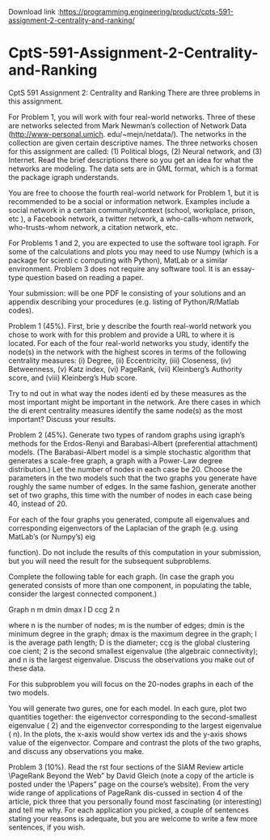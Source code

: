 Download link :https://programming.engineering/product/cpts-591-assignment-2-centrality-and-ranking/

# CptS-591-Assignment-2-Centrality-and-Ranking
CptS 591 Assignment 2: Centrality and Ranking
There are three problems in this assignment.

For Problem 1, you will work with four real-world networks. Three of these are networks selected from Mark Newman’s collection of Network Data (http://www-personal.umich. edu/~mejn/netdata/). The networks in the collection are given certain descriptive names. The three networks chosen for this assignment are called: (1) Political blogs, (2) Neural network, and (3) Internet. Read the brief descriptions there so you get an idea for what the networks are modeling. The data sets are in GML format, which is a format the package igraph understands.

You are free to choose the fourth real-world network for Problem 1, but it is recommended to be a social or information network. Examples include a social network in a certain community/context (school, workplace, prison, etc ), a Facebook network, a twitter network, a who-calls-whom network, who-trusts-whom network, a citation network, etc.

For Problems 1 and 2, you are expected to use the software tool igraph. For some of the calculations and plots you may need to use Numpy (which is a package for scienti c computing with Python), MatLab or a similar environment. Problem 3 does not require any software tool. It is an essay-type question based on reading a paper.

Your submission: will be one PDF le consisting of your solutions and an appendix describing your procedures (e.g. listing of Python/R/Matlab codes).

Problem 1 (45%). First, brie y describe the fourth real-world network you chose to work with for this problem and provide a URL to where it is located. For each of the four real-world networks you study, identify the node(s) in the network with the highest scores in terms of the following centrality measures: (i) Degree, (ii) Eccentricity, (iii) Closeness, (iv) Betweenness, (v) Katz index, (vi) PageRank, (vii) Kleinberg’s Authority score, and (viii) Kleinberg’s Hub score.

Try to nd out in what way the nodes identi ed by these measures as the most important might be important in the network. Are there cases in which the di erent centrality measures identify the same node(s) as the most important? Discuss your results.

Problem 2 (45%). Generate two types of random graphs using igraph’s methods for the Erdos-Renyi and Barabasi-Albert (preferential attachment) models. (The Barabasi-Albert model is a simple stochastic algorithm that generates a scale-free graph, a graph with a Power-Law degree distribution.) Let the number of nodes in each case be 20. Choose the parameters in the two models such that the two graphs you generate have roughly the same number of edges. In the same fashion, generate another set of two graphs, this time with the number of nodes in each case being 40, instead of 20.

For each of the four graphs you generated, compute all eigenvalues and corresponding eigenvectors of the Laplacian of the graph (e.g. using MatLab’s (or Numpy’s) eig


function). Do not include the results of this computation in your submission, but you will need the result for the subsequent subproblems.

Complete the following table for each graph. (In case the graph you generated consists of more than one component, in populating the table, consider the largest connected component.)

Graph n m dmin dmax l D ccg 2 n

where n is the number of nodes; m is the number of edges; dmin is the minimum degree in the graph; dmax is the maximum degree in the graph; l is the average path length; D is the diameter; ccg is the global clustering coe cient; 2 is the second smallest eigenvalue (the algebraic connectivity); and n is the largest eigenvalue. Discuss the observations you make out of these data.

For this subproblem you will focus on the 20-nodes graphs in each of the two models.

You will generate two gures, one for each model. In each gure, plot two quantities together: the eigenvector corresponding to the second-smallest eigenvalue ( 2) and the eigenvector corresponding to the largest eigenvalue ( n). In the plots, the x-axis would show vertex ids and the y-axis shows value of the eigenvector. Compare and contrast the plots of the two graphs, and discuss any observations you make.

Problem 3 (10%). Read the rst four sections of the SIAM Review article \PageRank Beyond the Web” by David Gleich (note a copy of the article is posted under the \Papers” page on the course’s website). From the very wide range of applications of PageRank dis-cussed in section 4 of the article, pick three that you personally found most fascinating (or interesting) and tell me why. For each application you picked, a couple of sentences stating your reasons is adequate, but you are welcome to write a few more sentences, if you wish.

